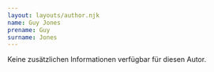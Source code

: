 ```yaml
---
layout: layouts/author.njk
name: Guy Jones
prename: Guy
surname: Jones
---
```

Keine zusätzlichen Informationen verfügbar für diesen Autor.
